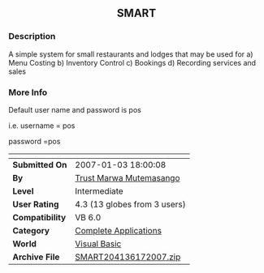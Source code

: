 ﻿<div align="center">

## SMART


</div>

### Description

A simple system for small restaurants and lodges that may be used for a) Menu Costing b) Inventory Control c) Bookings d) Recording services and sales
 
### More Info
 
Default user name and password is pos

i.e. username = pos

password =pos


<span>             |<span>
---                |---
**Submitted On**   |2007-01-03 18:00:08
**By**             |[Trust Marwa Mutemasango](https://github.com/Planet-Source-Code/PSCIndex/blob/master/ByAuthor/trust-marwa-mutemasango.md)
**Level**          |Intermediate
**User Rating**    |4.3 (13 globes from 3 users)
**Compatibility**  |VB 6\.0
**Category**       |[Complete Applications](https://github.com/Planet-Source-Code/PSCIndex/blob/master/ByCategory/complete-applications__1-27.md)
**World**          |[Visual Basic](https://github.com/Planet-Source-Code/PSCIndex/blob/master/ByWorld/visual-basic.md)
**Archive File**   |[SMART204136172007\.zip](https://github.com/Planet-Source-Code/trust-marwa-mutemasango-smart__1-67556/archive/master.zip)








